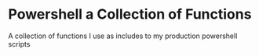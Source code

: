 # Powershell a Collection of Functions
A collection of functions I use as includes to my production powershell scripts
